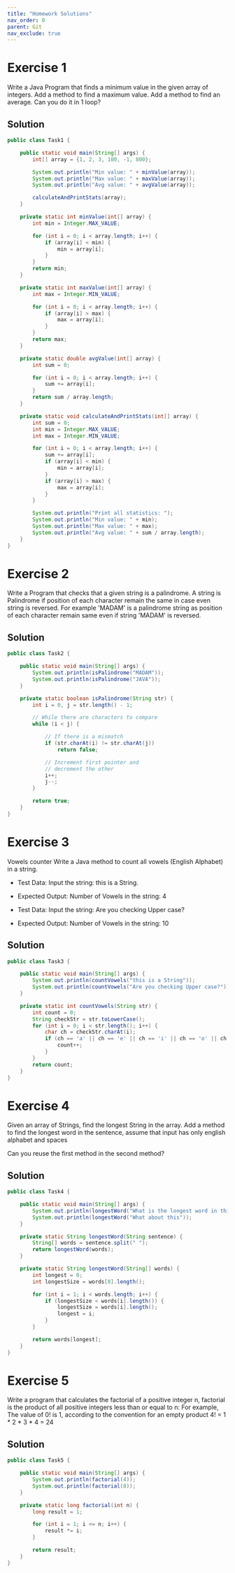 ```yaml
---
title: "Homework Solutions"
nav_order: 0
parent: Git
nav_exclude: true
---
```


# Exercise 1

Write a Java Program that finds a minimum value in the given array of integers. 
Add a method to find a maximum value. 
Add a method to find an average. 
Can you do it in 1 loop?

## Solution
```java
public class Task1 {

    public static void main(String[] args) {
        int[] array = {1, 2, 3, 100, -1, 800};

        System.out.println("Min value: " + minValue(array));
        System.out.println("Max value: " + maxValue(array));
        System.out.println("Avg value: " + avgValue(array));

        calculateAndPrintStats(array);
    }

    private static int minValue(int[] array) {
        int min = Integer.MAX_VALUE;

        for (int i = 0; i < array.length; i++) {
            if (array[i] < min) {
                min = array[i];
            }
        }
        return min;
    }

    private static int maxValue(int[] array) {
        int max = Integer.MIN_VALUE;

        for (int i = 0; i < array.length; i++) {
            if (array[i] > max) {
                max = array[i];
            }
        }
        return max;
    }

    private static double avgValue(int[] array) {
        int sum = 0;

        for (int i = 0; i < array.length; i++) {
            sum += array[i];
        }
        return sum / array.length;
    }

    private static void calculateAndPrintStats(int[] array) {
        int sum = 0;
        int min = Integer.MAX_VALUE;
        int max = Integer.MIN_VALUE;

        for (int i = 0; i < array.length; i++) {
            sum += array[i];
            if (array[i] < min) {
                min = array[i];
            }
            if (array[i] > max) {
                max = array[i];
            }
        }

        System.out.println("Print all statistics: ");
        System.out.println("Min value: " + min);
        System.out.println("Max value: " + max);
        System.out.println("Avg value: " + sum / array.length);
    }
}
```

# Exercise 2

Write a Program that checks that a given string is a palindrome. 
A string is Palindrome if position of each character remain the same in case even string is reversed. 
For example 'MADAM' is a palindrome string as position of each character remain same even if string 'MADAM' is reversed.

## Solution
```java
public class Task2 {

    public static void main(String[] args) {
        System.out.println(isPalindrome("MADAM"));
        System.out.println(isPalindrome("JAVA"));
    }

    private static boolean isPalindrome(String str) {
        int i = 0, j = str.length() - 1;

        // While there are characters to compare
        while (i < j) {

            // If there is a mismatch
            if (str.charAt(i) != str.charAt(j))
                return false;

            // Increment first pointer and
            // decrement the other
            i++;
            j--;
        }

        return true;
    }
}
```

# Exercise 3 
Vowels counter
Write a Java method to count all vowels (English Alphabet) in a string.

- Test Data: Input the string: this is a String.
- Expected Output: Number of  Vowels in the string: 4

- Test Data: Input the string: Are you checking Upper case?
- Expected Output: Number of  Vowels in the string: 10

## Solution
```java
public class Task3 {

    public static void main(String[] args) {
        System.out.println(countVowels("this is a String"));
        System.out.println(countVowels("Are you checking Upper case?"));
    }

    private static int countVowels(String str) {
        int count = 0;
        String checkStr = str.toLowerCase();
        for (int i = 0; i < str.length(); i++) {
            char ch = checkStr.charAt(i);
            if (ch == 'a' || ch == 'e' || ch == 'i' || ch == 'o' || ch == 'u') {
                count++;
            }
        }
        return count;
    }
}
```

# Exercise 4 
Given an array of Strings, find the longest String in the array.
Add a method to find the longest word in the sentence, assume that input has only english alphabet and spaces

Can you reuse the first method in the second method?

## Solution 
```java
public class Task4 {

    public static void main(String[] args) {
        System.out.println(longestWord("What is the longest word in this sentence"));
        System.out.println(longestWord("What about this"));
    }

    private static String longestWord(String sentence) {
        String[] words = sentence.split(" ");
        return longestWord(words);
    }

    private static String longestWord(String[] words) {
        int longest = 0;
        int longestSize = words[0].length();

        for (int i = 1; i < words.length; i++) {
            if (longestSize < words[i].length()) {
                longestSize = words[i].length();
                longest = i;
            }
        }

        return words[longest];
    }
}
```

# Exercise 5 
Write a program that calculates the factorial of a positive integer n, factorial is the product of all positive integers less than or equal to n: 
For example, The value of 0! is 1, according to the convention for an empty product
4! = 1 * 2 * 3 * 4 = 24

## Solution 
```java
public class Task5 {

    public static void main(String[] args) {
        System.out.println(factorial(4));
        System.out.println(factorial(8));
    }

    private static long factorial(int n) {
        long result = 1;

        for (int i = 1; i <= n; i++) {
            result *= i;
        }

        return result;
    }
}
```